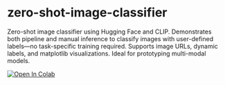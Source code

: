 # zero-shot-image-classifier

Zero-shot image classifier using Hugging Face and CLIP. Demonstrates both pipeline and manual inference to classify images with user-defined labels—no task-specific training required. Supports image URLs, dynamic labels, and matplotlib visualizations. Ideal for prototyping multi-modal models.

[![Open In Colab](https://colab.research.google.com/assets/colab-badge.svg)](https://colab.research.google.com/drive/1T0tWET3rMkTTrbnKBZb3fOPS_Lg9i4st)
